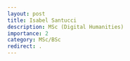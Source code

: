 ```yaml
---
layout: post
title: Isabel Santucci
description: MSc (Digital Humanities)
importance: 2
category: MSc/BSc
redirect: .
---
```

